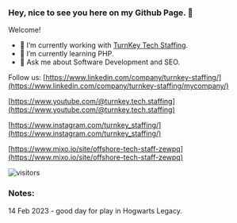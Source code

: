 ### Hey, nice to see you here on my Github Page. 👋

Welcome!

- 🔭 I’m currently working with [TurnKey Tech Staffing](https://turnkeystaffing.com/). 
- 🌱 I’m currently learning PHP.
- 💬 Ask me about Software Development and SEO.

Follow us:
[https://www.linkedin.com/company/turnkey-staffing/](https://www.linkedin.com/company/turnkey-staffing/mycompany/)

[https://www.youtube.com/@turnkey.tech.staffing](https://www.youtube.com/@turnkey.tech.staffing)

[https://www.instagram.com/turnkey_staffing/](https://www.instagram.com/turnkey_staffing/)

[https://www.mixo.io/site/offshore-tech-staff-zewpq](https://www.mixo.io/site/offshore-tech-staff-zewpq)

![visitors](https://visitor-badge.laobi.icu/badge?page_id=alexgrowtech.visitor-badge)

### Notes:
14 Feb 2023 - good day for play in Hogwarts Legacy. 
